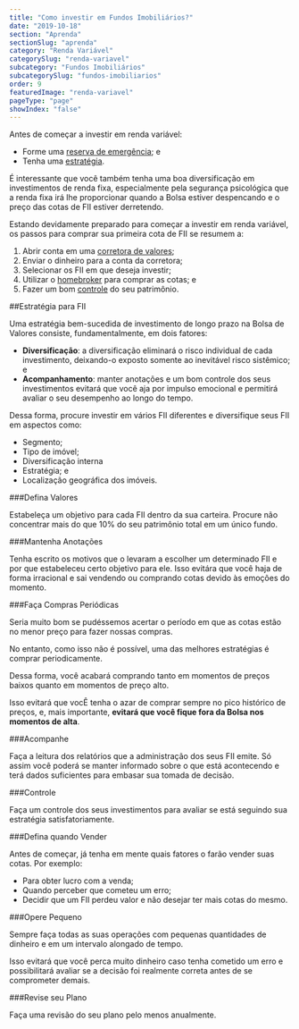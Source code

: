```yaml
---
title: "Como investir em Fundos Imobiliários?"
date: "2019-10-18"
section: "Aprenda"
sectionSlug: "aprenda"
category: "Renda Variável"
categorySlug: "renda-variavel"
subcategory: "Fundos Imobiliários"
subcategorySlug: "fundos-imobiliarios"
order: 9
featuredImage: "renda-variavel"
pageType: "page"
showIndex: "false"
---
```


Antes de começar a investir em renda variável:

- Forme uma [reserva de emergência](/financas/iniciantes/reserva-de-emergencia); e
- Tenha uma [estratégia](/financas/estrategia).

É interessante que você também tenha uma boa diversificação em investimentos de renda fixa, especialmente pela segurança psicológica que a renda fixa irá lhe proporcionar quando a Bolsa estiver despencando e o preço das cotas de FII estiver derretendo.

Estando devidamente preparado para começar a investir em renda variável, os passos para comprar sua primeira cota de FII se resumem a:

1. Abrir conta em uma [corretora de valores](/renda-variavel/bolsa-de-valores/corretora-de-valores);
2. Enviar o dinheiro para a conta da corretora;
3. Selecionar os FII em que deseja investir;
4. Utilizar o [homebroker](/renda-variavel/homebroker) para comprar as cotas; e
5. Fazer um bom [controle](/financas/controle) do seu patrimônio.

##Estratégia para FII

Uma estratégia bem-sucedida de investimento de longo prazo na Bolsa de Valores consiste, fundamentalmente, em dois fatores:

- **Diversificação**: a diversificação eliminará o risco individual de cada investimento, deixando-o exposto somente ao inevitável risco sistêmico; e
- **Acompanhamento**: manter anotações e um bom controle dos seus investimentos evitará que você aja por impulso emocional e permitirá avaliar o seu desempenho ao longo do tempo.

Dessa forma, procure investir em vários FII diferentes e diversifique seus FII em aspectos como:

- Segmento;
- Tipo de imóvel;
- Diversificação interna
- Estratégia; e
- Localização geográfica dos imóveis.

###Defina Valores

Estabeleça um objetivo para cada FII dentro da sua carteira. Procure não concentrar mais do que 10% do seu patrimônio total em um único fundo.

###Mantenha Anotações

Tenha escrito os motivos que o levaram a escolher um determinado FII e por que estabeleceu certo objetivo para ele. Isso evitára que você haja de forma irracional e sai vendendo ou comprando cotas devido às emoções do momento.

###Faça Compras Periódicas

Seria muito bom se pudéssemos acertar o período em que as cotas estão no menor preço para fazer nossas compras. 

No entanto, como isso não é possível, uma das melhores estratégias é comprar periodicamente.

Dessa forma, você acabará comprando tanto em momentos de preços baixos quanto em momentos de preço alto.

Isso evitará que vocÊ tenha o azar de comprar sempre no pico histórico de preços, e, mais importante, **evitará que você fique fora da Bolsa nos momentos de alta**.

###Acompanhe

Faça a leitura dos relatórios que a administração dos seus FII emite. Só assim você poderá se manter informado sobre o que está acontecendo e terá dados suficientes para embasar sua tomada de decisão.

###Controle

Faça um controle dos seus investimentos para avaliar se está seguindo sua estratégia satisfatoriamente.

###Defina quando Vender

Antes de começar, já tenha em mente quais fatores o farão vender suas cotas. Por exemplo:

- Para obter lucro com a venda;
- Quando perceber que cometeu um erro;
- Decidir que um FII perdeu valor e não desejar ter mais cotas do mesmo.

###Opere Pequeno

Sempre faça todas as suas operações com pequenas quantidades de dinheiro e em um intervalo alongado de tempo.

Isso evitará que você perca muito dinheiro caso tenha cometido um erro e possibilitará avaliar se a decisão foi realmente correta antes de se comprometer demais.

###Revise seu Plano

Faça uma revisão do seu plano pelo menos anualmente.

